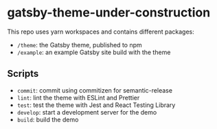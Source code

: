 # gatsby-theme-under-construction

This repo uses yarn workspaces and contains different packages:

- `/theme`: the Gatsby theme, published to npm
- `/example`: an example Gatsby site build with the theme

## Scripts

- `commit`: commit using commitizen for semantic-release
- `lint`: lint the theme with ESLint and Prettier
- `test`: test the theme with Jest and React Testing Library
- `develop`: start a development server for the demo
- `build`: build the demo
